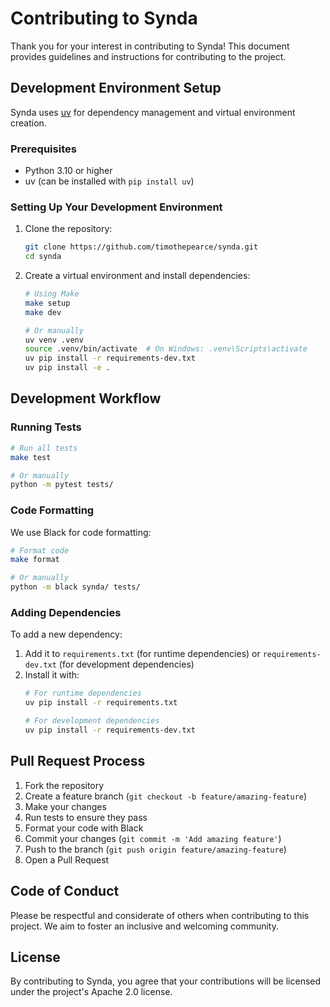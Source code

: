 # Contributing to Synda

Thank you for your interest in contributing to Synda! This document provides guidelines and instructions for contributing to the project.

## Development Environment Setup

Synda uses [uv](https://github.com/astral-sh/uv) for dependency management and virtual environment creation.

### Prerequisites

- Python 3.10 or higher
- uv (can be installed with `pip install uv`)

### Setting Up Your Development Environment

1. Clone the repository:
   ```bash
   git clone https://github.com/timothepearce/synda.git
   cd synda
   ```

2. Create a virtual environment and install dependencies:
   ```bash
   # Using Make
   make setup
   make dev
   
   # Or manually
   uv venv .venv
   source .venv/bin/activate  # On Windows: .venv\Scripts\activate
   uv pip install -r requirements-dev.txt
   uv pip install -e .
   ```

## Development Workflow

### Running Tests

```bash
# Run all tests
make test

# Or manually
python -m pytest tests/
```

### Code Formatting

We use Black for code formatting:

```bash
# Format code
make format

# Or manually
python -m black synda/ tests/
```

### Adding Dependencies

To add a new dependency:

1. Add it to `requirements.txt` (for runtime dependencies) or `requirements-dev.txt` (for development dependencies)
2. Install it with:
   ```bash
   # For runtime dependencies
   uv pip install -r requirements.txt
   
   # For development dependencies
   uv pip install -r requirements-dev.txt
   ```

## Pull Request Process

1. Fork the repository
2. Create a feature branch (`git checkout -b feature/amazing-feature`)
3. Make your changes
4. Run tests to ensure they pass
5. Format your code with Black
6. Commit your changes (`git commit -m 'Add amazing feature'`)
7. Push to the branch (`git push origin feature/amazing-feature`)
8. Open a Pull Request

## Code of Conduct

Please be respectful and considerate of others when contributing to this project. We aim to foster an inclusive and welcoming community.

## License

By contributing to Synda, you agree that your contributions will be licensed under the project's Apache 2.0 license.